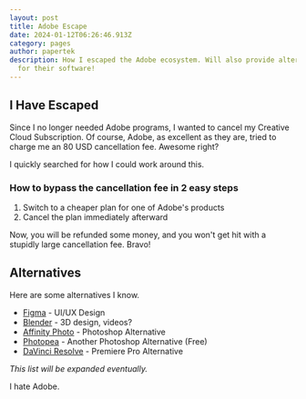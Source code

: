 ```yaml
---
layout: post
title: Adobe Escape
date: 2024-01-12T06:26:46.913Z
category: pages
author: papertek
description: How I escaped the Adobe ecosystem. Will also provide alternatives
  for their software!
---
```

## I Have Escaped

Since I no longer needed Adobe programs, I wanted to cancel my Creative Cloud Subscription. Of course, Adobe, as excellent as they are, tried to charge me an 80 USD cancellation fee. Awesome right?

I quickly searched for how I could work around this.

### How to bypass the cancellation fee in 2 easy steps

1. Switch to a cheaper plan for one of Adobe's products
1. Cancel the plan immediately afterward

Now, you will be refunded some money, and you won't get hit with a stupidly large cancellation fee. Bravo! 

## Alternatives

Here are some alternatives I know.

- [Figma](https://www.figma.com/) - UI/UX Design
- [Blender](https://www.blender.org/) - 3D design, videos?
- [Affinity Photo](https://affinity.serif.com/en-us/photo/) - Photoshop Alternative
- [Photopea](https://www.photopea.com/) - Another Photoshop Alternative (Free)
- [DaVinci Resolve](https://www.blackmagicdesign.com/products/davinciresolve) - Premiere Pro Alternative

*This list will be expanded eventually.*


I hate Adobe.

